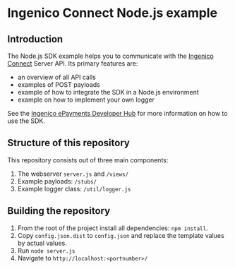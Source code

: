 # Ingenico Connect Node.js example

## Introduction

The Node.js SDK example helps you to communicate with the [Ingenico Connect](https://epayments.developer-ingenico.com/) Server API. Its primary features are:

* an overview of all API calls
* examples of POST payloads
* example of how to integrate the SDK in a Node.js environment
* example on how to implement your own logger

See the [Ingenico ePayments Developer Hub](https://epayments.developer-ingenico.com/documentation/sdk/server/nodejs/) for more information on how to use the SDK.

## Structure of this repository

This repository consists out of three main components:

1. The webserver `server.js` and `/views/`
2. Example payloads: `/stubs/`
3. Example logger class: `/util/logger.js`

## Building the repository

1. From the root of the project install all dependencies: `npm install`.
2. Copy `config.json.dist` to `config.json` and replace the template values by actual values.
3. Run `node server.js`
4. Navigate to `http://localhost:<portnumber>/`
